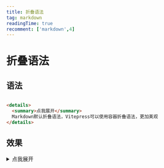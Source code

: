 ```yaml
---
title: 折叠语法
tag: markdown
readingTime: true
recomment: ['markdown',4]
---
```

# 折叠语法
## 语法

```md

<details>
  <summary>点我展开</summary>
  Markdown默认折叠语法，Vitepress可以使用容器折叠语法，更加美观
</details>


```
## 效果

<details>
  <summary>点我展开</summary>
  Markdown默认折叠语法，Vitepress可以使用容器折叠语法，更加美观
</details>
